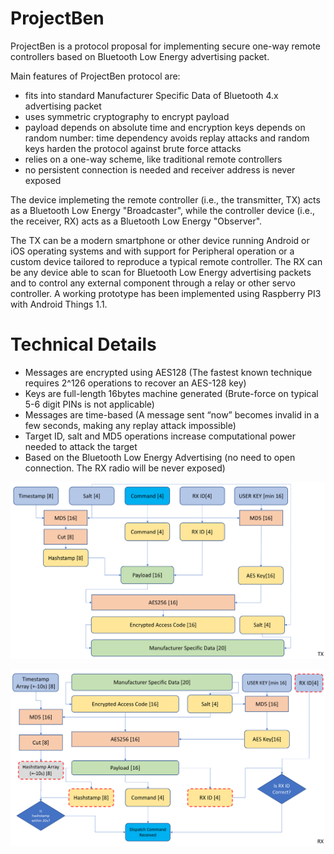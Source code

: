 # ProjectBen

ProjectBen is a protocol proposal for implementing secure one-way remote controllers based on Bluetooth Low Energy advertising packet.

Main features of ProjectBen protocol are:
- fits into standard Manufacturer Specific Data of Bluetooth 4.x advertising packet
- uses symmetric cryptography to encrypt payload
- payload depends on absolute time and encryption keys depends on random number: time dependency avoids replay attacks and random keys harden the protocol against brute force attacks
- relies on a one-way scheme, like traditional remote controllers 
- no persistent connection is needed and receiver address is never exposed

The device implemeting the remote controller (i.e., the transmitter, TX) acts as a Bluetooth Low Energy "Broadcaster", while the controller device (i.e., the receiver, RX) acts as a Bluetooth Low Energy "Observer".

The TX can be a modern smartphone or other device running Android or iOS operating systems and with support for Peripheral operation or a custom device tailored to reproduce a typical remote controller. The RX can be any device able to scan for Bluetooth Low Energy advertising packets and to control any external component through a relay or other servo controller. A working prototype has been implemented using Raspberry PI3 with Android Things 1.1.

# Technical Details
- Messages are encrypted using AES128 (The fastest known technique requires 2^126 operations to recover an AES-128 key)
- Keys are full-length 16bytes machine generated (Brute-force on typical 5-6 digit PINs is not applicable) 
- Messages are time-based (A message sent “now” becomes invalid in a few seconds, making any replay attack impossible)
- Target ID, salt and MD5 operations increase computational power needed to attack the target
- Based on the Bluetooth Low Energy Advertising (no need to open connection. The RX radio will be never exposed)

![ProjectBen TX](/images/projectben_tx.png)

![ProjectBen RX](/images/projectben_rx.png)
